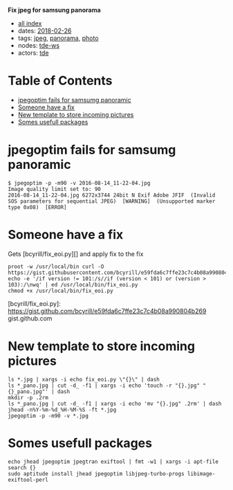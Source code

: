 **Fix jpeg for samsung panorama**

- [all index](/indexed/tde/journal-tde.md)
- dates: [2018-02-26](/indexed/tde/journal-tde.md#dates-2018-02-26)
- tags: [jpeg](/indexed/tde/journal-tde.md#tags-jpeg), [panorama](/indexed/tde/journal-tde.md#tags-panorama), [photo](/indexed/tde/journal-tde.md#tags-photo)
- nodes: [tde-ws](/indexed/tde/journal-tde.md#nodes-tde-ws)
- actors: [tde](/indexed/tde/journal-tde.md#actors-tde)



# Table of Contents

-   [jpegoptim fails for samsumg panoramic](#jpegoptim-fails-for-samsumg-panoramic)
-   [Someone have a fix](#someone-have-a-fix)
-   [New template to store incoming pictures](#new-template-to-store-incoming-pictures)
-   [Somes usefull packages](#somes-usefull-packages)


# jpegoptim fails for samsumg panoramic

```console
$ jpegoptim -p -m90 -v 2016-08-14_11-22-04.jpg
Image quality limit set to: 90
2016-08-14_11-22-04.jpg 6272x3744 24bit N Exif Adobe JFIF  (Invalid SOS parameters for sequential JPEG)  [WARNING]  (Unsupported marker type 0x08)  [ERROR]
```

# Someone have a fix

Gets [bcyrill/fix_eoi.py][] and apply fix to the fix

```
proot -w /usr/local/bin curl -O https://gist.githubusercontent.com/bcyrill/e59fda6c7ffe23c7c4b08a990804b269/raw/e2821f480abd114a5a0062dbd3eed474a362a51d/fix_eoi.py
echo -e '/if version != 101:/s//if (version < 101) or (version > 103):/\nwq' | ed /usr/local/bin/fix_eoi.py
chmod +x /usr/local/bin/fix_eoi.py
```

[bcyrill/fix_eoi.py]: https://gist.github.com/bcyrill/e59fda6c7ffe23c7c4b08a990804b269 gist.github.com

# New template to store incoming pictures

```
ls *.jpg | xargs -i echo fix_eoi.py \"{}\" | dash
ls *_pano.jpg | cut -d_ -f1 | xargs -i echo 'touch -r "{}.jpg" "{}_pano.jpg"' | dash
mkdir -p .2rm
ls *_pano.jpg | cut -d_ -f1 | xargs -i echo 'mv "{}.jpg" .2rm' | dash
jhead -n%Y-%m-%d_%H-%M-%S -ft *.jpg
jpegoptim -p -m90 -v *.jpg
```

# Somes usefull packages

```
echo jhead jpegoptim jpegtran exiftool | fmt -w1 | xargs -i apt-file search {}
sudo aptitude install jhead jpegoptim libjpeg-turbo-progs libimage-exiftool-perl
```
